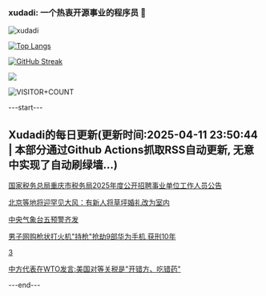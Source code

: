 ### xudadi: 一个热衷开源事业的程序员 👋

![xudadi](https://github-readme-stats-git-masterorgs-github-readme-stats-team.vercel.app/api?username=xudadi)

[![Top Langs](https://github-readme-stats.vercel.app/api/top-langs/?username=xudadi)](https://github.com/anuraghazra/github-readme-stats)

[![GitHub Streak](https://streak-stats.demolab.com?user=xudadi&locale=zh_Hans)](https://git.io/streak-stats)

![](https://raw.githubusercontent.com/xudadi/xudadi/main/assets/github-contribution-grid-snake.svg)

![VISITOR+COUNT](https://komarev.com/ghpvc/?username=xudadi&label=VISITOR+COUNT)


---start---

## Xudadi的每日更新(更新时间:2025-04-11 23:50:44 | 本部分通过Github Actions抓取RSS自动更新, 无意中实现了自动刷绿墙...)

[国家税务总局重庆市税务局2025年度公开招聘事业单位工作人员公告](https://www.gongkaoleida.com/article/2356745)

[北京等地将迎罕见大风：有新人将草坪婚礼改为室内](https://m.163.com/news/article/JSSRDCUH051492T3.html)

[中央气象台五预警齐发](https://m.163.com/news/article/JSSRS7EB0512D3VJ.html)

[男子网购枪状打火机"持枪"抢劫9部华为手机 获刑10年](https://m.163.com/news/article/JSSQPIMA051492T3.html)

[3](https://m.163.com/touch/news/sub/domestic)

[中方代表在WTO发言:美国对等关税是"开错方、吃错药"](https://m.163.com/news/article/JSQM3S140519DDQ2.html)

---end---

